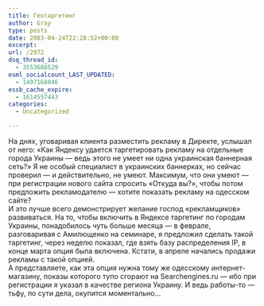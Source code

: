 ```yaml
---
title: Геотаргетинг
author: Gray
type: posts
date: 2003-04-24T22:28:52+00:00
excerpt:
url: /2972
dsq_thread_id:
  - 3553688529
esml_socialcount_LAST_UPDATED:
  - 1497168846
essb_cache_expire:
  - 1614557443
categories:
  - Uncategorized

---
```








На днях, уговаривая клиента разместить рекламу в Директе, услышал от него: &#171;Как Яндексу удается таргетировать рекламу на отдельные города Украины &#8212; ведь этого не умеет ни одна украинская баннерная сеть?&#187; Я не особый специалист в украинских баннерках, но сейчас проверил &#8212; и действительно, не умеют. Максимум, что они умеют &#8212; при регистрации нового сайта спросить &#171;Откуда вы?&#187;, чтобы потом предложить рекламодателю &#8212; хотите показать рекламу на одесском сайте?  
И это лучше всего демонстрирует желание господ &#171;рекламщиков&#187; развиваться. На то, чтобы включить в Яндексе таргетинг по городам Украины, понадобилось чуть больше месяца &#8212; в феврале, разговаривая с Амилющенко на семинаре, я предложил сделать такой таргетинг, через неделю показал, где взять базу распределения IP, в конце марта опция была включена. Кстати, в апреле начались продажи рекламы с такой опцией.  
А представляете, как эта опция нужна тому же одесскому интернет-магазину, показы которого тупо сгорают на Searchengines.ru &#8212; ибо при регистрации я указал в качестве региона Украину. И ведь работы-то &#8212; тьфу, по сути дела, окупится моментально&#8230;